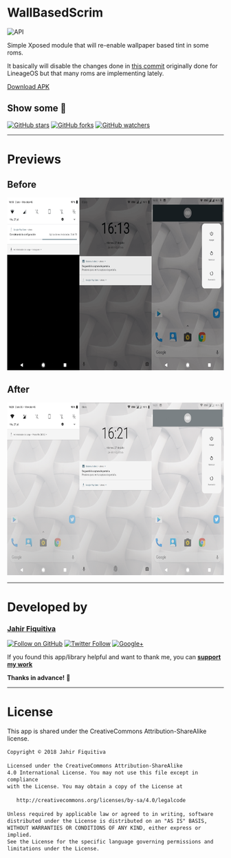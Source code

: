 WallBasedScrim
======

![API](https://img.shields.io/badge/API-27%2B-34bf49.svg)

Simple Xposed module that will re-enable wallpaper based tint in some roms.

It basically will disable the changes done in [this commit](https://github.com/LineageOS/android_frameworks_base/commit/759d6831f0207f8b59445b33fd57d770c16d3750) originally done for LineageOS but that many roms are implementing lately.

[Download APK](https://github.com/jahirfiquitiva/WallBasedScrim/raw/master/files/WallBasedScrim.apk)

## Show some  :blue_heart:
[![GitHub stars](https://img.shields.io/github/stars/jahirfiquitiva/WallBasedScrim.svg?style=social&label=Star)](https://github.com/jahirfiquitiva/WallBasedScrim)
[![GitHub forks](https://img.shields.io/github/forks/jahirfiquitiva/WallBasedScrim.svg?style=social&label=Fork)](https://github.com/jahirfiquitiva/WallBasedScrim/fork)
[![GitHub watchers](https://img.shields.io/github/watchers/jahirfiquitiva/WallBasedScrim.svg?style=social&label=Watch)](https://github.com/jahirfiquitiva/WallBasedScrim)

---

# Previews

## Before

<img src="https://github.com/jahirfiquitiva/WallBasedScrim/raw/master/files/before.png" height="400"/>

## After

<img src="https://github.com/jahirfiquitiva/WallBasedScrim/raw/master/files/after.png" height="400"/>

---

# Developed by

### [Jahir Fiquitiva](https://jahirfiquitiva.com/)

[![Follow on GitHub](https://img.shields.io/github/followers/jahirfiquitiva.svg?style=social&label=Follow)](https://github.com/jahirfiquitiva)
[![Twitter Follow](https://img.shields.io/twitter/follow/jahirfiquitiva.svg?style=social)](https://twitter.com/jahirfiquitiva)
[![Google+](https://img.shields.io/badge/Follow-Google%2B-ea4335.svg)](https://plus.google.com/+JahirFiquitivaR)

If you found this app/library helpful and want to thank me, you can [**support my work**](https://jahirfiquitiva.com/thanks/#become)

**Thanks in advance!** :pray:

---

# License

This app is shared under the CreativeCommons Attribution-ShareAlike license.

	Copyright © 2018 Jahir Fiquitiva

	Licensed under the CreativeCommons Attribution-ShareAlike
	4.0 International License. You may not use this file except in compliance
	with the License. You may obtain a copy of the License at

	   http://creativecommons.org/licenses/by-sa/4.0/legalcode

	Unless required by applicable law or agreed to in writing, software
	distributed under the License is distributed on an "AS IS" BASIS,
	WITHOUT WARRANTIES OR CONDITIONS OF ANY KIND, either express or implied.
	See the License for the specific language governing permissions and
	limitations under the License.

